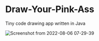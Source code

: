 # Draw-Your-Pink-Ass
Tiny code drawing app written in Java

![Screenshot from 2022-08-06 07-29-39](https://user-images.githubusercontent.com/68730714/183223569-3c806c68-793b-4558-a777-6ef62de2997c.png)
